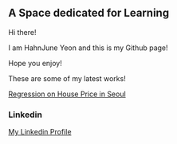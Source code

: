 ## A Space dedicated for Learning

Hi there! 

I am HahnJune Yeon and this is my Github page!

Hope you enjoy!

These are some of my latest works!

[Regression on House Price in Seoul](https://hahnjune0118.github.io/regression.html)


### Linkedin

[My Linkedin Profile](https://www.linkedin.com/in/hahnjuneyeon/)

